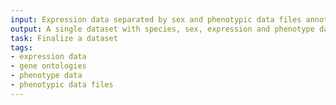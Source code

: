 ```yaml
---
input: Expression data separated by sex and phenotypic data files annotated with gene ontologies
output: A single dataset with species, sex, expression and phenotype data
task: Finalize a dataset
tags:
- expression data
- gene ontologies
- phenotype data
- phenotypic data files
---
```

